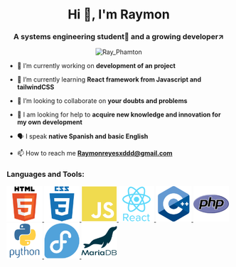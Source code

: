 <h1 align="center">Hi 👋, I'm Raymon</h1>
<h3 align="center">A systems engineering student📝 and a growing developer↗️</h3>

<p align="center"> <img src="https://komarev.com/ghpvc/?username=Ray-Phamton&label=Profile%20views&color=6bdb0f&style=flat" alt="Ray_Phamton" /> </p>




- 🔭 I’m currently working on **development of an project**

- 🌱 I’m currently learning **React framework from Javascript and tailwindCSS**

- 👀 I’m looking to collaborate on **your doubts and problems**

- 🤝 I am looking for help to **acquire new knowledge and innovation for my own development**

- 🗣 I speak **native Spanish and basic English**

- 📫 How to reach me **Raymonreyesxddd@gmail.com**
  

<h3 align="left">Languages and Tools:</h3>
<p align="left"> 
<a href="https://www.w3.org/html/" target="_blank" rel="noreferrer"> 
<img src="https://raw.githubusercontent.com/devicons/devicon/master/icons/html5/html5-original-wordmark.svg" alt="html5" width="80" height="80"/> 
</a>
<a href="https://www.w3schools.com/css/" target="_blank" rel="noreferrer"> 
<img src="https://raw.githubusercontent.com/devicons/devicon/master/icons/css3/css3-plain-wordmark.svg" alt="css3" width="80" height="80"/> 
</a> 
<a href="https://developer.mozilla.org/es/docs/Web/JavaScript" target="_blank" rel="noreferrer">
<img src="https://raw.githubusercontent.com/devicons/devicon/master/icons/javascript/javascript-plain.svg" alt="react" width="80" height="80"/>
</a>
<a href="https://www.react.dev/" target="_blank" rel="noreferrer">
<img src="https://raw.githubusercontent.com/devicons/devicon/master/icons/react/react-original-wordmark.svg" alt="react" width="80" height="80"/>
</a>
<a href="https://www.w3schools.com/cpp/" target="_blank" rel="noreferrer"> 
<img src="https://raw.githubusercontent.com/devicons/devicon/master/icons/cplusplus/cplusplus-original.svg" alt="cplusplus" width="80" height="80"/> 
</a> 
<a href="https://www.php.net" target="_blank" rel="noreferrer"> 
<img src="https://raw.githubusercontent.com/devicons/devicon/master/icons/php/php-original.svg" alt="php" width="80" height="80"/> 
</a> 
<a href="https://www.python.org/" target="_blank" rel="noreferrer">
<img src="https://raw.githubusercontent.com/devicons/devicon/master/icons/python/python-original-wordmark.svg" alt="python" width="80" height="80"/>
</a>
<a href="https://fedoraproject.org/es/" target="_blank" rel="noreferrer">
<img src="https://raw.githubusercontent.com/devicons/devicon/master/icons/fedora/fedora-plain.svg" alt="linux-fedora" width="80" height="80"/>
</a>
<a href="https://mariadb.org/" target="_blank" rel="noreferrer">
<img src="https://raw.githubusercontent.com/devicons/devicon/master/icons/mariadb/mariadb-original-wordmark.svg" alt="mariaDB" width="80" height="80"/>
</a>

</p>
